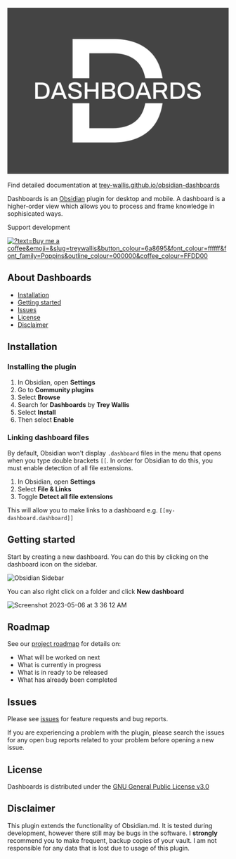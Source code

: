 ![](/cover.png)

Find detailed documentation at [trey-wallis.github.io/obsidian-dashboards](https://trey-wallis.github.io/obsidian-dashboards)

Dashboards is an [Obsidian](https://obsidian.md/) plugin for desktop and mobile. A dashboard is a higher-order view which allows you to process and frame knowledge in sophisicated ways.

Support development

<a href="https://buymeacoffee.com/treywallis" target="_blank" rel="noopener">
<img width="180px" src="https://img.buymeacoffee.com/button-api/?text=Buy me a coffee&amp;emoji=&amp;slug=treywallis&amp;button_colour=6a8695&amp;font_colour=ffffff&amp;font_family=Poppins&amp;outline_colour=000000&amp;coffee_colour=FFDD00" referrerpolicy="no-referrer" alt="?text=Buy me a coffee&amp;emoji=&amp;slug=treywallis&amp;button_colour=6a8695&amp;font_colour=ffffff&amp;font_family=Poppins&amp;outline_colour=000000&amp;coffee_colour=FFDD00"></a>

## About Dashboards

-   [Installation](#installation)
-   [Getting started](#getting-started)
-   [Issues](#issues)
-   [License](#license)
-   [Disclaimer](#disclaimer)

## Installation

### Installing the plugin

1. In Obsidian, open **Settings**
2. Go to **Community plugins**
3. Select **Browse**
4. Search for **Dashboards** by **Trey Wallis**
5. Select **Install**
6. Then select **Enable**

### Linking dashboard files

By default, Obsidian won't display `.dashboard` files in the menu that opens when you type double brackets `[[`. In order for Obsidian to do this, you must enable detection of all file extensions.

1. In Obsidian, open **Settings**
2. Select **File & Links**
3. Toggle **Detect all file extensions**

This will allow you to make links to a dashboard e.g. `[[my-dashboard.dashboard]]`

## Getting started

Start by creating a new dashboard. You can do this by clicking on the dashboard icon on the sidebar.

<img width="378" alt="Obsidian Sidebar" src="https://user-images.githubusercontent.com/40307803/233815916-c2c43dc6-5a99-4810-901a-d1e3cce97be0.png">

You can also right click on a folder and click **New dashboard**

<img width="500" alt="Screenshot 2023-05-06 at 3 36 12 AM" src="https://user-images.githubusercontent.com/40307803/236616281-51fdab3e-fb43-4d5b-a33d-86141ab192b7.png">

## Roadmap

See our [project roadmap](https://github.com/users/trey-wallis/projects/2) for details on:

-   What will be worked on next
-   What is currently in progress
-   What is in ready to be released
-   What has already been completed

## Issues

Please see [issues](https://github.com/trey-wallis/obsidian-dashboards/issues) for feature requests and bug reports.

If you are experiencing a problem with the plugin, please search the issues for any open bug reports related to your problem before opening a new issue.

## License

Dashboards is distributed under the [GNU General Public License v3.0](https://github.com/trey-wallis/obsidian-dashboards/blob/master/LICENSE)

## Disclaimer

This plugin extends the functionality of Obsidian.md. It is tested during development, however there still may be bugs in the software. I **strongly** recommend you to make frequent, backup copies of your vault. I am not responsible for any data that is lost due to usage of this plugin.
